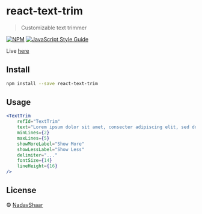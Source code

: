 # react-text-trim

> Customizable text trimmer

[![NPM](https://img.shields.io/npm/v/react-text-trim.svg)](https://www.npmjs.com/package/react-text-trim) [![JavaScript Style Guide](https://img.shields.io/badge/code_style-standard-brightgreen.svg)](https://standardjs.com)

Live [here](https://nadavshaar.github.io/react-text-trim/)

## Install

```bash
npm install --save react-text-trim
```

## Usage

```jsx
<TextTrim 
    refId="TextTrim"
    text="Lorem ipsum dolor sit amet, consecter adipiscing elit, sed do eiusmod tempor incididunt ut labore et dolore magna aliqua. Ut enim ad minim veniam, quis nostrud exercitation ullamco laboris nisi ut aliquip ex ea commodo consequat."
    minLines={2}
    maxLines={5}
    showMoreLabel="Show More"
    showLessLabel="Show Less"
    delimiter="..."
    fontSize={14}
    lineHeight={16}
/>
```

## License

 © [NadavShaar](https://github.com/NadavShaar)
